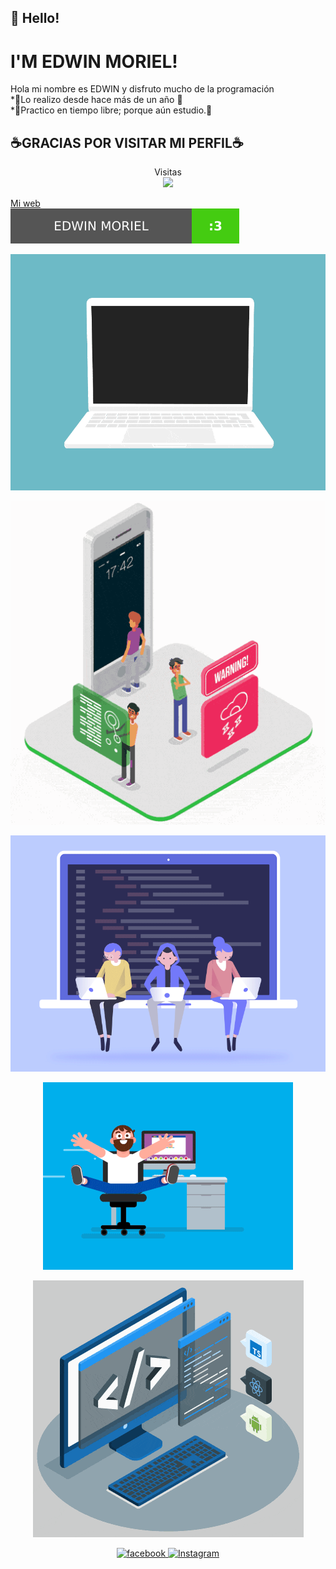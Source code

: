 ## 👋 Hello!
#  I'M EDWIN MORIEL!

Hola mi nombre es EDWIN y disfruto mucho de la programación </br>
*🐳Lo realizo desde hace más de un año 🐳 </br> 
*🤖Practico en tiempo libre; porque aún estudio.🤖



## ☕GRACIAS POR VISITAR MI PERFIL☕

<p align="center"> 
Visitas<br>
  <img src="https://profile-counter.glitch.me/sagar-viradiya/count.svg" />
<p align="center">
  
  [Mi web](https://www.moriel.ga/)
   <br><img src="https://raw.githubusercontent.com/Im-Edwin/Im-Edwin/main/README/website.svg" />

<p align="center">
  <img src="https://raw.githubusercontent.com/Im-Edwin/Im-Edwin/main/README/code.gif">
</p>
<p align="center">
  <img src="https://raw.githubusercontent.com/Im-Edwin/Im-Edwin/main/README/1eb8dff28222a11acc3a1926a94d26fd.gif">
</p>
<p align="center">
  <img src="https://raw.githubusercontent.com/Im-Edwin/Im-Edwin/main/README/developers-gif-showcase.gif">
</p>
<p align="center">
  <img src="https://raw.githubusercontent.com/Im-Edwin/Im-Edwin/main/README/coder.gif">
</p>
<p align="center">
  <img src="https://raw.githubusercontent.com/Im-Edwin/Im-Edwin/main/README/techstack.gif">
</p>

<p align="center">
  <a href="https://facebook.com/edwinmoriel20" target="_blank">
    <img src="https://img.shields.io/badge/facebook-%231DA1F2.svg?&style=for-the-badge&logo=facebook&logoColor=white&color=071A2C" alt="facebook"/>


  <a href="https://instagram.com/moriel_esteban" target="_blank">
    <img src="https://img.shields.io/badge/instagram-%23E4405F.svg?&style=for-the-badge&logo=instagram&logoColor=white&color=071A2C" alt="Instagram"/>
  </a>

</p>
